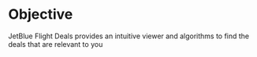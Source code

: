 # Objective
JetBlue Flight Deals provides an intuitive viewer and algorithms to find the deals that are relevant to you
